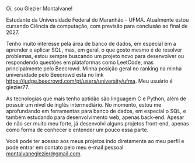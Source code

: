 Oi, sou Glezier Montalvane!

Estudante da Universidade Federal do Maranhão - UFMA.
Atualmente estou cursando Ciência da computação, com previsão para conclusão ao final de 2027.

Tenho muito interesse pela área de banco de dados, em especial em a aprender e aplicar SQL, mas, 
em geral, o que gosto mesmo é de resolver problemas, estou sempre buscando um projeto novo para desenvolver ou 
respondendo questões em plataformas como LeetCode, mas principalmente pelo Beecrowd.
Minha posição geral no ranking na minha universidade pelo Beecrowd está no link https://judge.beecrowd.com/pt/users/university/ufma. Meu usuário é glezier77.

As tecnologias que mais tenho aptidão são linguagem C e Python, além de possuir um nível de inglês intermediário.
No momento, estou me aprofundando em ferramentas para banco de dados, em especial o SQL, e também estudando para desenvolvimento web, apenas back-end.
Apesar de não ser muito meu forte, já desenvolvi alguns projetos front-end, apenas como forma de conhecer e entender um pouco essa parte.

Você pode ter acesso aos meus projetos indo diretamente ao meu perfil e pode entrar em contato pelo meu e-mail pessoal montalvaneglezier@gmail.com.
